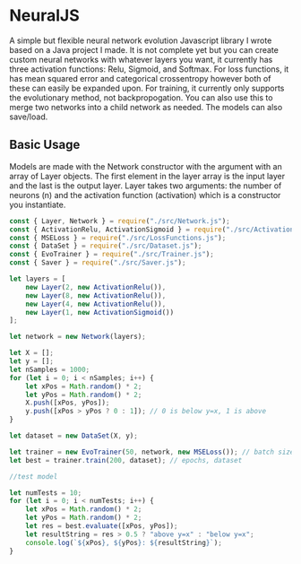 # NeuralJS
A simple but flexible neural network evolution Javascript library I wrote based on a Java project I made. It is not complete yet but you can create custom neural networks with whatever layers you want, it 
currently has three activation functions: Relu, Sigmoid, and Softmax. For loss functions, it has mean squared error and categorical crossentropy however both of these 
can easily be expanded upon. For training, it currently only supports the evolutionary method, not backpropogation. You can also use this to merge two networks into a 
child network as needed. The models can also save/load.

## Basic Usage
Models are made with the Network constructor with the argument with an array of Layer objects. The first element in the layer array is the input layer and the last is the 
output layer. Layer takes two arguments: the number of neurons (n) and the activation function (activation) which is a constructor you instantiate.

```js
const { Layer, Network } = require("./src/Network.js");
const { ActivationRelu, ActivationSigmoid } = require("./src/Activations.js");
const { MSELoss } = require("./src/LossFunctions.js");
const { DataSet } = require("./src/Dataset.js");
const { EvoTrainer } = require("./src/Trainer.js");
const { Saver } = require("./src/Saver.js");

let layers = [
    new Layer(2, new ActivationRelu()),
    new Layer(8, new ActivationRelu()),
    new Layer(4, new ActivationRelu()),
    new Layer(1, new ActivationSigmoid())
];

let network = new Network(layers);

let X = [];
let y = [];
let nSamples = 1000;
for (let i = 0; i < nSamples; i++) {
    let xPos = Math.random() * 2;
    let yPos = Math.random() * 2;
    X.push([xPos, yPos]);
    y.push([xPos > yPos ? 0 : 1]); // 0 is below y=x, 1 is above
}

let dataset = new DataSet(X, y);

let trainer = new EvoTrainer(50, network, new MSELoss()); // batch size, network to train, loss function
let best = trainer.train(200, dataset); // epochs, dataset

//test model

let numTests = 10;
for (let i = 0; i < numTests; i++) {
    let xPos = Math.random() * 2;
    let yPos = Math.random() * 2;
    let res = best.evaluate([xPos, yPos]);
    let resultString = res > 0.5 ? "above y=x" : "below y=x";
    console.log(`${xPos}, ${yPos}: ${resultString}`);
}
```
